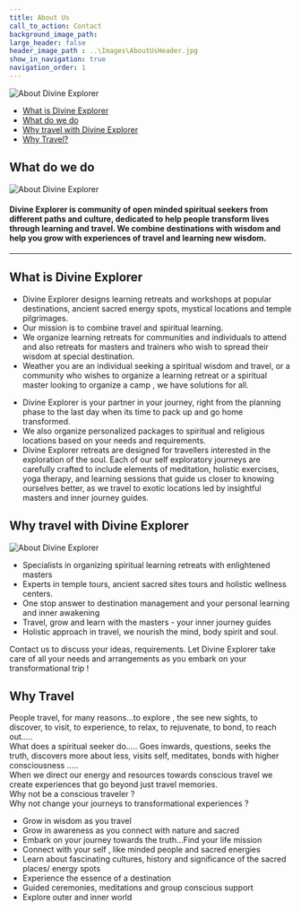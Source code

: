 ```yaml
---
title: About Us
call_to_action: Contact
background_image_path:
large_header: false
header_image_path : ..\Images\AboutUsHeader.jpg
show_in_navigation: true
navigation_order: 1
---
```

<div class="container">
	<div class="row">
		<div class="col-md-12">
			<img src= "{{page.header_image_path}}" alt="About Divine Explorer">
		</div>
	</div>
	<div class="row ">
		<div class="col-md-12 center">
			<ul class="nav nav-tabs">
				<li class="nav-item">
					<a class="nav-link active" href="#Divine-Explorer">What is Divine Explorer</a>
				</li>
				<li class="nav-item">
					<a class="nav-link" href="#What-We-Do">What do we do</a>
				</li>
				<li class="nav-item">
					<a class="nav-link" href="#travel-With-Divine-Explorer">Why travel with Divine Explorer</a>
				</li>
				<li class="nav-item">
					<a class="nav-link" href="#Why-Travel">Why Travel?</a>
				</li>
			</ul>
		</div>
	</div>
	<div id="Divine-Explorer">
		<div class="row">
			<div class="col-md-12">
				<h2 class="pageHeader">What do we do</h2>
			</div>
		</div>
		<div class="row">
			<div class="col-md-6">
				<img src="..\Images\groupYagna.jpg" alt="About Divine Explorer">
			</div>
			<div class="col-md-6">
				<h4> Divine Explorer is community of open minded spiritual seekers from different paths and culture, dedicated to help people
					transform lives through learning and travel. We combine destinations with wisdom and help you grow with experiences
					of travel and learning new wisdom.
				</h4>
			</div>
		</div>
	</div>
	<hr>
	<div id="What-We-Do">
		<div class="row">
			<div class="col-md-12">
				<h2 class="pageHeader">What is Divine Explorer</h2>
			</div>
		</div>
		<div class="row">
			<div class="col-md-6">
				<ul>
					<li>Divine Explorer designs learning retreats and workshops at popular destinations, ancient sacred energy spots, mystical
						locations and temple pilgrimages.</li>
					<li>Our mission is to combine travel and spiritual learning.</li>
					<li>We organize learning retreats for communities and individuals to attend and also retreats for masters and trainers who
						wish to spread their wisdom at special destination.</li>
					<li>Weather you are an individual seeking a spiritual wisdom and travel, or a community who wishes to organize a learning
						retreat or a spiritual master looking to organize a camp , we have solutions for all.</li>
				</ul>
			</div>
			<div class="col-md-6">
				<ul>
					<li>Divine Explorer is your partner in your journey, right from the planning phase to the last day when its time to pack
						up and go home transformed.</li>
					<li>We also organize personalized packages to spiritual and religious locations based on your needs and requirements.</li>
					<li>Divine Explorer retreats are designed for travellers interested in the exploration of the soul. Each of our self exploratory
						journeys are carefully crafted to include elements of meditation, holistic exercises, yoga therapy, and learning sessions
						that guide us closer to knowing ourselves better, as we travel to exotic locations led by insightful masters and inner
						journey guides.</li>
				</ul>
			</div>
		</div>
	</div>
	<div id="travel-With-Divine-Explorer">
		<div class="row">
			<div class="col-md-12">
				<h2 class="pageHeader">
					Why travel with Divine Explorer</h2>
			</div>
		</div>
		<div class="row">
			<div class="col-md-6">
				<img src="..\Images\about_us-470x291.jpg" alt="About Divine Explorer">
			</div>
			<div class="col-md-6">
				<ul>
					<li>Specialists in organizing spiritual learning retreats with enlightened masters</li>
					<li>Experts in temple tours, ancient sacred sites tours and holistic wellness centers.</li>
					<li>One stop answer to destination management and your personal learning and inner awakening</li>
					<li>Travel, grow and learn with the masters - your inner journey guides</li>
					<li>Holistic approach in travel, we nourish the mind, body spirit and soul.</li>
				</ul>
				<p>Contact us to discuss your ideas, requirements. Let Divine Explorer take care of all your needs and arrangements as you
					embark on your transformational trip !</p>
			</div>
		</div>
	</div>
	<div id="Why-Travel">
		<div class="row">
			<div class="col-md-12">
				<h2 class="pageHeader">Why Travel</h2>
			</div>
			<div class="col-md-12">
				<p>People travel, for many reasons...to explore , the see new sights, to discover, to visit, to experience, to relax, to
					rejuvenate, to bond, to reach out…..
					<br> What does a spiritual seeker do….. Goes inwards, questions, seeks the truth, discovers more about less, visits self,
					meditates, bonds with higher consciousness …..
					<br> When we direct our energy and resources towards conscious travel we create experiences that go beyond just travel memories.
					<br> Why not be a conscious traveler ?
					<br> Why not change your journeys to transformational experiences ? </p>
				<ul>
					<li>Grow in wisdom as you travel</li>
					<li>Grow in awareness as you connect with nature and sacred</li>
					<li>Embark on your journey towards the truth...Find your life mission</li>
					<li>Connect with your self , like minded people and sacred energies</li>
					<li>Learn about fascinating cultures, history and significance of the sacred places/ energy spots</li>
					<li>Experience the essence of a destination</li>
					<li>Guided ceremonies, meditations and group conscious support</li>
					<li>Explore outer and inner world</li>
				</ul>
			</div>
		</div>
	</div>
</div>
